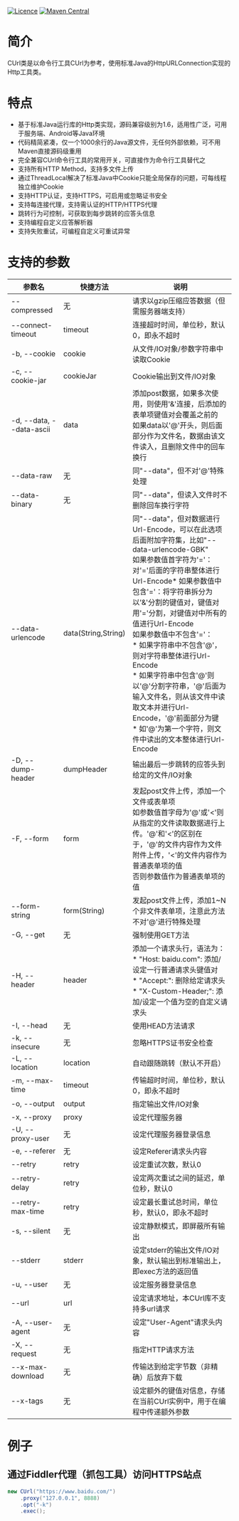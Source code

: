 [![Licence](https://img.shields.io/badge/licence-Apache%20Licence%20%282.0%29-blue.svg)](https://www.apache.org/licenses/LICENSE-2.0)
[![Maven Central](https://img.shields.io/maven-central/v/com.github.rockswang/java-curl.svg)](https://mvnrepository.com/artifact/com.github.rockswang/java-curl)

# 简介
CUrl类是以命令行工具CUrl为参考，使用标准Java的HttpURLConnection实现的Http工具类。

# 特点
* 基于标准Java运行库的Http类实现，源码兼容级别为1.6，适用性广泛，可用于服务端、Android等Java环境
* 代码精简紧凑，仅一个1000余行的Java源文件，无任何外部依赖，可不用Maven直接源码级重用
* 完全兼容CUrl命令行工具的常用开关，可直接作为命令行工具替代之
* 支持所有HTTP Method，支持多文件上传
* 通过ThreadLocal解决了标准Java中Cookie只能全局保存的问题，可每线程独立维护Cookie
* 支持HTTP认证，支持HTTPS，可启用或忽略证书安全
* 支持每连接代理，支持需认证的HTTP/HTTPS代理
* 跳转行为可控制，可获取到每步跳转的应答头信息
* 支持编程自定义应答解析器
* 支持失败重试，可编程自定义可重试异常

# 支持的参数
| 参数名 | 快捷方法 | 说明 |
| --- | --- | --- |
| --compressed | 无 | 请求以gzip压缩应答数据（但需服务器端支持）|
| --connect-timeout|timeout|连接超时时间，单位秒，默认0，即永不超时|
| -b, --cookie|cookie|从文件/IO对象/参数字符串中读取Cookie|
| -c, --cookie-jar|cookieJar|Cookie输出到文件/IO对象|
| -d, --data, --data-ascii|data|添加post数据，如果多次使用，则使用'&'连接，后添加的表单项键值对会覆盖之前的<br/>如果data以'@'开头，则后面部分作为文件名，数据由该文件读入，且删除文件中的回车换行|
| --data-raw | 无 | 同"--data"，但不对'@'特殊处理|
| --data-binary | 无 | 同"--data"，但读入文件时不删除回车换行字符|
| --data-urlencode|data(String,String)|同"--data"，但对数据进行Url-Encode，可以在此选项后面附加字符集，比如"--data-urlencode-GBK"<br/>如果参数值首字符为'='：对'='后面的字符串整体进行Url-Encode* 如果参数值中包含'='：将字符串拆分为以'&'分割的键值对，键值对用'='分割，对键值对中所有的值进行Url-Encode<br/>如果参数值中不包含'='：<br/>* 如果字符串中不包含'@'，则对字符串整体进行Url-Encode<br/>* 如果字符串中包含'@'则以'@'分割字符串，'@'后面为输入文件名，则从该文件中读取文本并进行Url-Encode，'@'前面部分为键<br/>* 如'@'为第一个字符，则文件中读出的文本整体进行Url-Encode|
| -D, --dump-header|dumpHeader|输出最后一步跳转的应答头到给定的文件/IO对象|
| -F, --form|form|发起post文件上传，添加一个文件或表单项<br/>如参数值首字母为'@'或'<'则从指定的文件读取数据进行上传。'@'和'<'的区别在于，'@'的文件内容作为文件附件上传，'<'的文件内容作为普通表单项的值<br/>否则参数值作为普通表单项的值|
| --form-string|form(String)|发起post文件上传，添加1~N个非文件表单项，注意此方法不对'@'进行特殊处理|
| -G, --get | 无 | 强制使用GET方法|
| -H, --header|header|添加一个请求头行，语法为：<br/>* "Host: baidu.com": 添加/设定一行普通请求头键值对<br/>* "Accept:": 删除给定请求头<br/>* "X-Custom-Header;": 添加/设定一个值为空的自定义请求头|
| -I, --head | 无 | 使用HEAD方法请求|
| -k, --insecure | 无 | 忽略HTTPS证书安全检查|
| -L, --location|location|自动跟随跳转（默认不开启）|
| -m, --max-time|timeout|传输超时时间，单位秒，默认0，即永不超时|
| -o, --output|output|指定输出文件/IO对象|
| -x, --proxy|proxy|设定代理服务器|
| -U, --proxy-user | 无 | 设定代理服务器登录信息|
| -e, --referer | 无 | 设定Referer请求头内容|
| --retry|retry|设定重试次数，默认0|
| --retry-delay|retry|设定两次重试之间的延迟，单位秒，默认0|
| --retry-max-time|retry|设定最长重试总时间，单位秒，默认0，即永不超时|
| -s, --silent | 无 | 设定静默模式，即屏蔽所有输出|
| --stderr|stderr|设定stderr的输出文件/IO对象，默认输出到标准输出上，即exec方法的返回值|
| -u, --user | 无 | 设定服务器登录信息|
| --url|url|设定请求地址，本CUrl库不支持多url请求|
| -A, --user-agent | 无 | 设定"User-Agent"请求头内容|
| -X, --request | 无 | 指定HTTP请求方法|
| --x-max-download | 无 | 传输达到给定字节数（非精确）后放弃下载|
| --x-tags | 无 | 设定额外的键值对信息，存储在当前CUrl实例中，用于在编程中传递额外参数|

# 例子

## 通过Fiddler代理（抓包工具）访问HTTPS站点
```java
new CUrl("https://www.baidu.com/")
    .proxy("127.0.0.1", 8888)
    .opt("-k")
    .exec();
```
